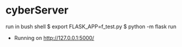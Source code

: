 # cyberServer 
run in bush shell
$ export FLASK_APP=f_test.py
$ python -m flask run
 * Running on http://127.0.0.1:5000/
